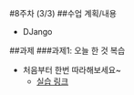#8주차 (3/3)
##수업 계획/내용
 - DJango

##과제
###과제1: 오늘 한 것 복습
- 처음부터 한번 따라해보세요~
  - [실습 링크](https://tutorial.djangogirls.org/ko/django/)
  